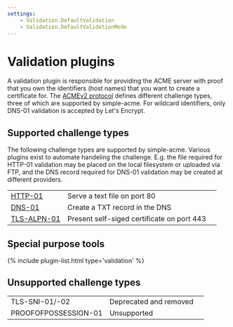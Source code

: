```yaml
---
settings:
    - Validation.DefaultValidation
    - Validation.DefaultValidationMode
---
```

# Validation plugins

A validation plugin is responsible for providing the ACME server with proof that you own the identifiers 
(host names) that you want to create a certificate for. The 
[ACMEv2 protocol](https://tools.ietf.org/html/draft-ietf-acme-acme-18) defines different 
challenge types, three of which are supported by simple-acme. For wildcard identifiers, only DNS-01 validation is accepted by Let's Encrypt.

## Supported challenge types
The following challenge types are supported by simple-acme. Various plugins exist to automate handeling the challenge. E.g. the file required for HTTP-01 validation may be placed on the local filesystem or uploaded via FTP, and the DNS record required for DNS-01 validation may be created at different providers.
<div class="table-responsive my-4 me-5 pe-5">
    <table class="table table-striped">
        <tbody>
            <tr>
                <td><a href="/reference/plugins/validation/http/">HTTP-01</a></td>
                <td>Serve a text file on port 80</td>
                <td></td>
            </tr>
            <tr>
                <td><a href="/reference/plugins/validation/dns/">DNS-01</a></td>
                <td>Create a TXT record in the DNS</td>
                <td></td>
            </tr>
            <tr>
                <td><a href="/reference/plugins/validation/tls-alpns/">TLS-ALPN-01</a></td>
                <td>Present self-siged certificate on port 443</td>
                <td></td>
            </tr>
        </tbody>
    </table>
</div>

## Special purpose tools
{% include plugin-list.html type='validation' %}

## Unsupported challenge types
<div class="table-responsive my-4 me-5 pe-5">
    <table class="table table-striped">
        <tbody>
            <tr>
                <td>TLS-SNI-01/-02</td>
                <td>Deprecated and removed</td>
                <td></td>
            </tr>
            <tr>
                <td>PROOFOFPOSSESSION-01</td>
                <td>Unsupported</td>
                <td></td>
            </tr>
        </tbody>
    </table>
</div>